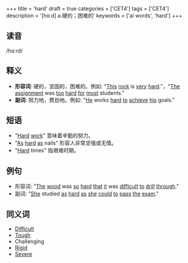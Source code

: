 +++
title = 'hard'
draft = true
categories = ['CET4']
tags = ['CET4']
description = '[hɑːd] a.硬的；困难的'
keywords = ['ai words', 'hard']
+++

## 读音
/hɑːrd/

## 释义
- **形容词**: 硬的，坚固的，困难的。例如: "[This](/zh/post/this/) [rock](/zh/post/rock/) is [very](/zh/post/very/) [hard](/zh/post/hard/)."，"[The](/zh/post/the/) [assignment](/zh/post/assignment/) was [too](/zh/post/too/) [hard](/zh/post/hard/) [for](/zh/post/for/) [most](/zh/post/most/) students."
- **副词**: 努力地，费劲地。例如: "[He](/zh/post/he/) works [hard](/zh/post/hard/) [to](/zh/post/to/) [achieve](/zh/post/achieve/) [his](/zh/post/his/) goals."

## 短语
- "[Hard](/zh/post/hard/) [work](/zh/post/work/)" 意味着辛勤的努力。
- "[As](/zh/post/as/) [hard](/zh/post/hard/) [as](/zh/post/as/) nails" 形容人非常坚强或无情。
- "[Hard](/zh/post/hard/) times" 指艰难时期。

## 例句
- 形容词: "[The](/zh/post/the/) [wood](/zh/post/wood/) was [so](/zh/post/so/) [hard](/zh/post/hard/) [that](/zh/post/that/) [it](/zh/post/it/) was [difficult](/zh/post/difficult/) [to](/zh/post/to/) [drill](/zh/post/drill/) [through](/zh/post/through/)."
- 副词: "[She](/zh/post/she/) studied [as](/zh/post/as/) [hard](/zh/post/hard/) [as](/zh/post/as/) [she](/zh/post/she/) [could](/zh/post/could/) [to](/zh/post/to/) [pass](/zh/post/pass/) [the](/zh/post/the/) [exam](/zh/post/exam/)."

## 同义词
- [Difficult](/zh/post/difficult/)
- [Tough](/zh/post/tough/)
- Challenging
- [Rigid](/zh/post/rigid/)
- [Severe](/zh/post/severe/)
